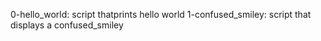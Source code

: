 0-hello_world: script thatprints hello world
1-confused_smiley: script that displays a confused_smiley
